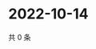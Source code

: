 # 2022-10-14

共 0 条

<!-- BEGIN WEIBO -->
<!-- 最后更新时间 Fri Oct 14 2022 20:38:01 GMT+0800 (China Standard Time) -->

<!-- END WEIBO -->

